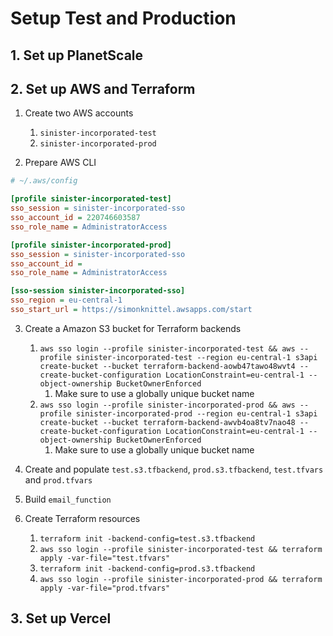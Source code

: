 # Setup Test and Production

## 1. Set up PlanetScale

## 2. Set up AWS and Terraform

1. Create two AWS accounts

   1. `sinister-incorporated-test`
   2. `sinister-incorporated-prod`

2. Prepare AWS CLI

```ini
# ~/.aws/config

[profile sinister-incorporated-test]
sso_session = sinister-incorporated-sso
sso_account_id = 220746603587
sso_role_name = AdministratorAccess

[profile sinister-incorporated-prod]
sso_session = sinister-incorporated-sso
sso_account_id =
sso_role_name = AdministratorAccess

[sso-session sinister-incorporated-sso]
sso_region = eu-central-1
sso_start_url = https://simonknittel.awsapps.com/start
```

3. Create a Amazon S3 bucket for Terraform backends

   1. `aws sso login --profile sinister-incorporated-test && aws --profile sinister-incorporated-test --region eu-central-1 s3api create-bucket --bucket terraform-backend-aowb47tawo48wvt4 --create-bucket-configuration LocationConstraint=eu-central-1 --object-ownership BucketOwnerEnforced`
      1. Make sure to use a globally unique bucket name
   2. `aws sso login --profile sinister-incorporated-prod && aws --profile sinister-incorporated-prod --region eu-central-1 s3api create-bucket --bucket terraform-backend-awvb4oa8tv7nao48 --create-bucket-configuration LocationConstraint=eu-central-1 --object-ownership BucketOwnerEnforced`
      1. Make sure to use a globally unique bucket name

4. Create and populate `test.s3.tfbackend`, `prod.s3.tfbackend`, `test.tfvars` and `prod.tfvars`
5. Build `email_function`
6. Create Terraform resources

   1. `terraform init -backend-config=test.s3.tfbackend`
   2. `aws sso login --profile sinister-incorporated-test && terraform apply -var-file="test.tfvars"`
   3. `terraform init -backend-config=prod.s3.tfbackend`
   4. `aws sso login --profile sinister-incorporated-prod && terraform apply -var-file="prod.tfvars"`

## 3. Set up Vercel
